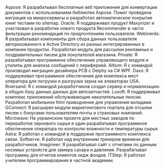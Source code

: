 Aspose: Я разрабатывал бесплатные веб приложения для конвертации документов с использованием библиотек Aspose. Помог проведена миграция на микросервисы и разработал автоматическое покрытие юнит тестами по sitemap.
Oracle: Я поддерживал продукт Maxynizer и участвовал в разработке нового продукта Recommender в части фильтрации рекомендаций по предпочтениям пользователя.
Webinerds: Я разрабатывал компоненты для сбора данных пользователя авторизованного в Active Directory из разных интегрированных в компании продуктах. Разработал модуль для рассылки рекламных и поздравительных писем для покупателей магазина.
Private: Я разрабатывал программное обеспечение управляющего модуля и утилиты для анализа сообщений с периферией.
Altium: Я с командой производил миграцию дизайнера PCB с Delphy на C# WPF.
Daxx: Я поддерживал программное обеспечение для комплекса мест оператора для погрузки и разгрузки зерна на элеваторах USA.
Riversand: Я с командой разработчиков создал сервер и нормализацию в общую базу данных данных для автозапчастей. 
Luxoft: Я поддерживал комплекс приложений обслуживающие накопительные пенсии. Разработал мобильное html приводнение для управления вкладами.
GConnect: Я расширял модули маркетингового портала для отсылки писем с бонусами пользователям почты и страховых компаний.
Microwave: На украинском проекте для местных заводов по переработке зернового сырья я один разрабатывал программное обеспечение оператора по контролю влажности и температуры сырья.
Astra: Я работал с командой в поддержке программного комплекса связи.
Softserve: Я работал над внутренним трекером времени для разработчиков.
Imagineer: Я разрабатывал сайт с отчетами по данным носимых устройств для замера сахара и давления. Разрабатывал программу для отчетов клиентов хедж фондов.
ITStep: Я работал учителем программирования в частной академии.



